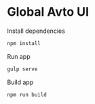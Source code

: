 # Global Avto UI

Install dependencies

```bash
npm install
```
Run app

```bash
gulp serve
```
Build app

```bash
npm run build
```
